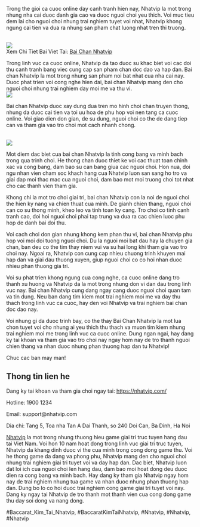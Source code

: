 <p>Trong the gioi ca cuoc online day canh tranh hien nay, Nhatvip la mot trong nhung nha cai duoc danh gia cao va duoc nguoi choi yeu thich. Voi muc tieu dem lai cho nguoi choi nhung trai nghiem tuyet voi nhat, Nhatvip khong ngung cai tien va dua ra nhung san pham chat luong nhat tren thi truong.</p><br><img src="https://nhatvip.plus/wp-content/uploads/2025/03/gioi-thieu-bai-chan-nhatvip.jpg"></br>
Xem Chi Tiet Bai Viet Tai: <a href="https://nhatvip.plus/bai-chan-nhatvip/">Bai Chan Nhatvip</a><p>Trong linh vuc ca cuoc online, Nhatvip da tao duoc su khac biet voi cac doi thu canh tranh bang viec cung cap san pham chan doc dao va hap dan. Bai chan Nhatvip la mot trong nhung san pham noi bat nhat cua nha cai nay. Duoc phat trien voi cong nghe hien dai, bai chan Nhatvip mang den cho nguoi choi nhung trai nghiem day moi me va thu vi.<br><img src="https://nhatvip.plus/wp-content/uploads/2025/03/bai-chan-nhatvip.jpg"></br><p>Bai chan Nhatvip duoc xay dung dua tren mo hinh choi chan truyen thong, nhung da duoc cai tien va toi uu hoa de phu hop voi nen tang ca cuoc online. Voi giao dien don gian, de su dung, nguoi choi co the de dang tiep can va tham gia vao tro choi mot cach nhanh chong.</p><br><img src="https://nhatvip.plus/wp-content/uploads/2025/03/gioi-thieu-bai-chan-nhatvip.jpg"></br><p>Mot diem dac biet cua bai chan Nhatvip la tinh cong bang va minh bach trong qua trinh choi. He thong chan duoc thiet ke voi cac thuat toan chinh xac va cong bang, dam bao su can bang giua cac nguoi choi. Hon nua, doi ngu nhan vien cham soc khach hang cua Nhatvip luon san sang ho tro va giai dap moi thac mac cua nguoi choi, dam bao mot moi truong choi tot nhat cho cac thanh vien tham gia.<p>Khong chi la mot tro choi giai tri, bai chan Nhatvip con la noi de nguoi choi the hien ky nang va chien thuat cua minh. De gianh chien thang, nguoi choi can co su thong minh, kheo leo va tinh toan ky cang. Tro choi co tinh canh tranh cao, doi hoi nguoi choi phai tap trung va dua ra cac chien luoc phu hop de danh bai doi thu.</p><p>Voi cach choi don gian nhung khong kem phan thu vi, bai chan Nhatvip phu hop voi moi doi tuong nguoi choi. Du la nguoi moi bat dau hay la chuyen gia chan, ban deu co the tim thay niem vui va su hai long khi tham gia vao tro choi nay. Ngoai ra, Nhatvip con cung cap nhieu chuong trinh khuyen mai hap dan va giai dau thuong xuyen, giup nguoi choi co co hoi nhan duoc nhieu phan thuong gia tri.<p>Voi su phat trien khong ngung cua cong nghe, ca cuoc online dang tro thanh xu huong va Nhatvip da la mot trong nhung don vi dan dau trong linh vuc nay. Bai chan Nhatvip cung dang ngay cang duoc nguoi choi quan tam va tin dung. Neu ban dang tim kiem mot trai nghiem moi me va day thu thach trong linh vuc ca cuoc, hay den voi Nhatvip va trai nghiem bai chan doc dao nay.</p><p>Voi nhung gi da duoc trinh bay, co the thay Bai Chan Nhatvip la mot lua chon tuyet voi cho nhung ai yeu thich thu thach va muon tim kiem nhung trai nghiem moi me trong linh vuc ca cuoc online. Dung ngan ngai, hay dang ky tai khoan va tham gia vao tro choi nay ngay hom nay de tro thanh nguoi chien thang va nhan duoc nhung phan thuong hap dan tu Nhatvip!</p><p>Chuc cac ban may man!</p><h2>Thong tin lien he</h2><p>Dang ky tai khoan va tham gia choi ngay tai: <a href="https://nhatvip.com/">https://nhatvip.com/</a></p><p>Hotline: 1900 1234</p><p>Email: support@nhatvip.com</p><p>Dia chi: Tang 5, Toa nha Tan A Dai Thanh, so 240 Doi Can, Ba Dinh, Ha Noi</p><p><a href="https://nhatvip.plus/">Nhatvip</a> la mot trong nhung thuong hieu game giai tri truc tuyen hang dau tai Viet Nam. Voi hon 10 nam hoat dong trong linh vuc giai tri truc tuyen, Nhatvip da khang dinh duoc vi the cua minh trong cong dong game thu. Voi he thong game da dang va phong phu, Nhatvip mang den cho nguoi choi nhung trai nghiem giai tri tuyet voi va day hap dan. Dac biet, Nhatvip luon dat loi ich cua nguoi choi len hang dau, dam bao moi hoat dong deu duoc dien ra cong bang va minh bach. Hay dang ky tham gia Nhatvip ngay hom nay de trai nghiem nhung tua game va nhan duoc nhung phan thuong hap dan. Dung bo lo co hoi duoc trai nghiem cong game giai tri tuyet voi nay. Dang ky ngay tai Nhatvip de tro thanh mot thanh vien cua cong dong game thu day soi dong va nang dong.</p>
#Baccarat_Kim_Tai_Nhatvip, #BaccaratKimTaiNhatvip, #Nhatvip, #Nhatvip, #Nhatvip
